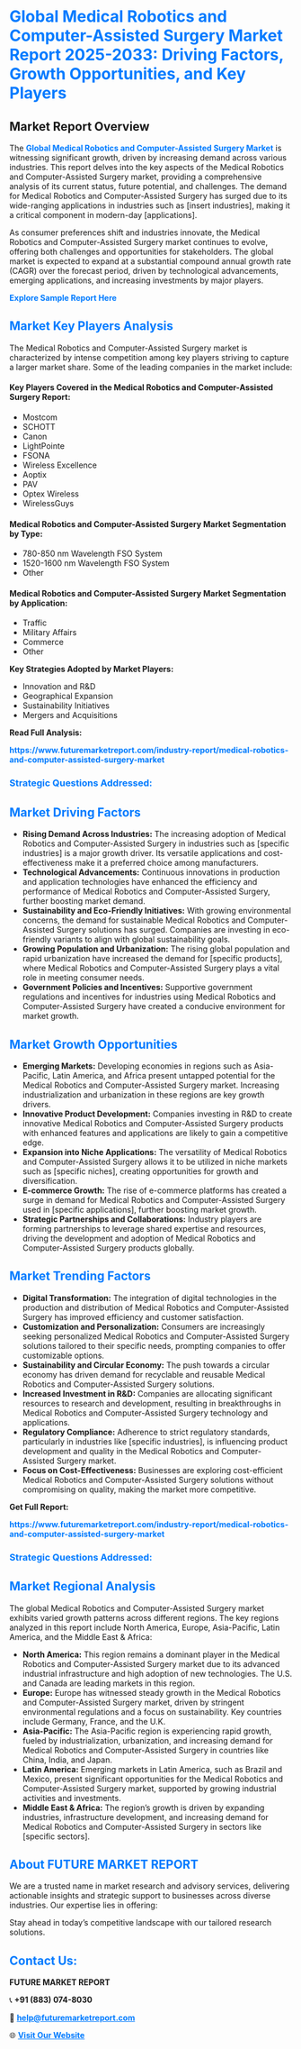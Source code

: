 <h1 style="color: #007BFF;">Global Medical Robotics and Computer-Assisted Surgery Market Report 2025-2033: Driving Factors, Growth Opportunities, and Key Players</h1>

<section id="overview">
<h2>Market Report Overview</h2>
<p>The <a href="https://www.futuremarketreport.com/industry-report/medical-robotics-and-computer-assisted-surgery-market" style="color: #007BFF; text-decoration: none;"><strong>Global Medical Robotics and Computer-Assisted Surgery Market</strong></a> is witnessing significant growth, driven by increasing demand across various industries. This report delves into the key aspects of the Medical Robotics and Computer-Assisted Surgery market, providing a comprehensive analysis of its current status, future potential, and challenges. The demand for Medical Robotics and Computer-Assisted Surgery has surged due to its wide-ranging applications in industries such as [insert industries], making it a critical component in modern-day [applications].</p>
<p>As consumer preferences shift and industries innovate, the Medical Robotics and Computer-Assisted Surgery market continues to evolve, offering both challenges and opportunities for stakeholders. The global market is expected to expand at a substantial compound annual growth rate (CAGR) over the forecast period, driven by technological advancements, emerging applications, and increasing investments by major players.</p>
</section>

<section id="overview">
<p><a href="https://www.futuremarketreport.com/request-sample/reportId=35324" style="color: #007BFF; text-decoration: none;"><strong>Explore Sample Report Here</strong></a></p>
</section>

<section id="key-players">
<h2 style="color: #007BFF;">Market Key Players Analysis</h2>
<p>The Medical Robotics and Computer-Assisted Surgery market is characterized by intense competition among key players striving to capture a larger market share. Some of the leading companies in the market include:</p>
<h4>Key Players Covered in the Medical Robotics and Computer-Assisted Surgery Report:</h4>
<ul><li>Mostcom</li><li>SCHOTT</li><li>Canon</li><li>LightPointe</li><li>FSONA</li><li>Wireless Excellence</li><li>Aoptix</li><li>PAV</li><li>Optex Wireless</li><li>WirelessGuys</li></ul>
<h4>Medical Robotics and Computer-Assisted Surgery Market Segmentation by Type:</h4>
<ul><li>780-850 nm Wavelength FSO System</li><li>1520-1600 nm Wavelength FSO System</li><li>Other</li></ul>

<h4>Medical Robotics and Computer-Assisted Surgery Market Segmentation by Application:</h4>
<ul><li>Traffic</li><li>Military Affairs</li><li>Commerce</li><li>Other</li></ul>
<p><strong>Key Strategies Adopted by Market Players:</strong></p>
<ul>
<li>Innovation and R&D</li>
<li>Geographical Expansion</li>
<li>Sustainability Initiatives</li>
<li>Mergers and Acquisitions</li>
</ul>
</section>

<section>
<p><strong>Read Full Analysis: </strong></p><a href="https://www.futuremarketreport.com/industry-report/medical-robotics-and-computer-assisted-surgery-market" style="color: #007BFF; text-decoration: none;"><strong>https://www.futuremarketreport.com/industry-report/medical-robotics-and-computer-assisted-surgery-market</strong></a>
<h3 style="color: #007BFF;">Strategic Questions Addressed:</h3>
</section>

<section id="driving-factors">
<h2 style="color: #007BFF;">Market Driving Factors</h2>
<ul>
<li><strong>Rising Demand Across Industries:</strong> The increasing adoption of Medical Robotics and Computer-Assisted Surgery in industries such as [specific industries] is a major growth driver. Its versatile applications and cost-effectiveness make it a preferred choice among manufacturers.</li>
<li><strong>Technological Advancements:</strong> Continuous innovations in production and application technologies have enhanced the efficiency and performance of Medical Robotics and Computer-Assisted Surgery, further boosting market demand.</li>
<li><strong>Sustainability and Eco-Friendly Initiatives:</strong> With growing environmental concerns, the demand for sustainable Medical Robotics and Computer-Assisted Surgery solutions has surged. Companies are investing in eco-friendly variants to align with global sustainability goals.</li>
<li><strong>Growing Population and Urbanization:</strong> The rising global population and rapid urbanization have increased the demand for [specific products], where Medical Robotics and Computer-Assisted Surgery plays a vital role in meeting consumer needs.</li>
<li><strong>Government Policies and Incentives:</strong> Supportive government regulations and incentives for industries using Medical Robotics and Computer-Assisted Surgery have created a conducive environment for market growth.</li>
</ul>
</section>

<section id="growth-opportunities">
<h2 style="color: #007BFF;">Market Growth Opportunities</h2>
<ul>
<li><strong>Emerging Markets:</strong> Developing economies in regions such as Asia-Pacific, Latin America, and Africa present untapped potential for the Medical Robotics and Computer-Assisted Surgery market. Increasing industrialization and urbanization in these regions are key growth drivers.</li>
<li><strong>Innovative Product Development:</strong> Companies investing in R&D to create innovative Medical Robotics and Computer-Assisted Surgery products with enhanced features and applications are likely to gain a competitive edge.</li>
<li><strong>Expansion into Niche Applications:</strong> The versatility of Medical Robotics and Computer-Assisted Surgery allows it to be utilized in niche markets such as [specific niches], creating opportunities for growth and diversification.</li>
<li><strong>E-commerce Growth:</strong> The rise of e-commerce platforms has created a surge in demand for Medical Robotics and Computer-Assisted Surgery used in [specific applications], further boosting market growth.</li>
<li><strong>Strategic Partnerships and Collaborations:</strong> Industry players are forming partnerships to leverage shared expertise and resources, driving the development and adoption of Medical Robotics and Computer-Assisted Surgery products globally.</li>
</ul>
</section>

<section id="trending-factors">
<h2 style="color: #007BFF;">Market Trending Factors</h2>
<ul>
<li><strong>Digital Transformation:</strong> The integration of digital technologies in the production and distribution of Medical Robotics and Computer-Assisted Surgery has improved efficiency and customer satisfaction.</li>
<li><strong>Customization and Personalization:</strong> Consumers are increasingly seeking personalized Medical Robotics and Computer-Assisted Surgery solutions tailored to their specific needs, prompting companies to offer customizable options.</li>
<li><strong>Sustainability and Circular Economy:</strong> The push towards a circular economy has driven demand for recyclable and reusable Medical Robotics and Computer-Assisted Surgery solutions.</li>
<li><strong>Increased Investment in R&D:</strong> Companies are allocating significant resources to research and development, resulting in breakthroughs in Medical Robotics and Computer-Assisted Surgery technology and applications.</li>
<li><strong>Regulatory Compliance:</strong> Adherence to strict regulatory standards, particularly in industries like [specific industries], is influencing product development and quality in the Medical Robotics and Computer-Assisted Surgery market.</li>
<li><strong>Focus on Cost-Effectiveness:</strong> Businesses are exploring cost-efficient Medical Robotics and Computer-Assisted Surgery solutions without compromising on quality, making the market more competitive.</li>
</ul>
</section>

<section>
<p><strong>Get Full Report: </strong></p><a href="https://www.futuremarketreport.com/industry-report/medical-robotics-and-computer-assisted-surgery-market" style="color: #007BFF; text-decoration: none;"><strong>https://www.futuremarketreport.com/industry-report/medical-robotics-and-computer-assisted-surgery-market</strong></a>
<h3 style="color: #007BFF;">Strategic Questions Addressed:</h3>
</section>


<section id="regional-analysis">
<h2 style="color: #007BFF;">Market Regional Analysis</h2>
<p>The global Medical Robotics and Computer-Assisted Surgery market exhibits varied growth patterns across different regions. The key regions analyzed in this report include North America, Europe, Asia-Pacific, Latin America, and the Middle East & Africa:</p>
<ul>
<li><strong>North America:</strong> This region remains a dominant player in the Medical Robotics and Computer-Assisted Surgery market due to its advanced industrial infrastructure and high adoption of new technologies. The U.S. and Canada are leading markets in this region.</li>
<li><strong>Europe:</strong> Europe has witnessed steady growth in the Medical Robotics and Computer-Assisted Surgery market, driven by stringent environmental regulations and a focus on sustainability. Key countries include Germany, France, and the U.K.</li>
<li><strong>Asia-Pacific:</strong> The Asia-Pacific region is experiencing rapid growth, fueled by industrialization, urbanization, and increasing demand for Medical Robotics and Computer-Assisted Surgery in countries like China, India, and Japan.</li>
<li><strong>Latin America:</strong> Emerging markets in Latin America, such as Brazil and Mexico, present significant opportunities for the Medical Robotics and Computer-Assisted Surgery market, supported by growing industrial activities and investments.</li>
<li><strong>Middle East & Africa:</strong> The region’s growth is driven by expanding industries, infrastructure development, and increasing demand for Medical Robotics and Computer-Assisted Surgery in sectors like [specific sectors].</li>
</ul>
</section>

<footer>
<h2 style="color: #007BFF;">About FUTURE MARKET REPORT</h2>
<p>We are a trusted name in market research and advisory services, delivering actionable insights and strategic support to businesses across diverse industries. Our expertise lies in offering:</p>

<p>Stay ahead in today’s competitive landscape with our tailored research solutions.</p>

<h2 style="color: #007BFF;">Contact Us:</h2>
<p><strong>FUTURE MARKET REPORT</strong></p>
<p>📞 <strong>+91 (883) 074-8030</strong></p>
<p>📧 <strong><a href="mailto:help@futuremarketreport.com" style="color: #007BFF;">help@futuremarketreport.com</a></strong></p>
<p>🌐 <strong><a href="https://www.futuremarketreport.com/" style="color: #007BFF;">Visit Our Website</a></strong></p>
</footer>